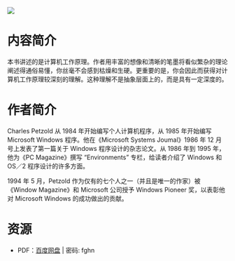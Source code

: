![](http://img3x3.ddimg.cn/49/14/22894393-1_u_1.jpg)

# 内容简介

本书讲述的是计算机工作原理。作者用丰富的想像和清晰的笔墨将看似繁杂的理论阐述得通俗易懂，你丝毫不会感到枯燥和生硬。更重要的是，你会因此而获得对计算机工作原理较深刻的理解。这种理解不是抽象层面上的，而是具有一定深度的。

# 作者简介

Charles Petzold 从 1984 年开始编写个人计算机程序，从 1985 年开始编写 Microsoft Windows 程序。他在《Microsoft Systems Joumal》1986 年 12 月号上发表了第一篇关于 Windows 程序设计的杂志论文。从 1986 年到 1995 年，他为《PC Magazine》撰写 “Environments” 专栏，给读者介绍了 Windows 和 OS／2 程序设计的许多方面。

1994 年 5 月，Petzold 作为仅有的七个人之一（并且是唯一的作家）被《Window Magazine》和 Microsoft 公司授予 Windows Pioneer 奖，以表彰他对 Microsoft Windows 的成功做出的贡献。

# 资源

* PDF：[百度网盘](//pan.baidu.com/s/1k9fAdwHmt6RM_CBM6-fgdQ) | 密码: fghn
